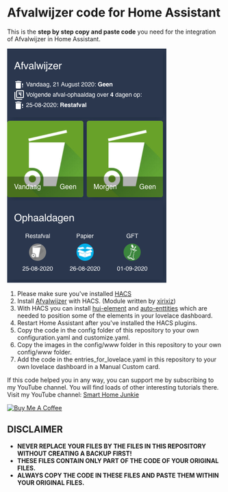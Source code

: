 # Afvalwijzer code for Home Assistant
This is the **step by step copy and paste code** you need for the integration of Afvalwijzer in Home Assistant. 

![](screenshot.png?raw=true)

1. Please make sure you've installed [HACS](https://www.youtube.com/watch?v=hdbYf36lfOc)
2. Install [Afvalwijzer](https://github.com/xirixiz/Home-Assistant-Sensor-Afvalwijzer) with HACS. (Module written by [xirixiz](https://github.com/xirixiz))
2. With HACS you can install [hui-element](https://github.com/thomasloven/lovelace-hui-element) and [auto-enttities](https://github.com/thomasloven/lovelace-auto-entities) which are needed to position some of the elements in your lovelace dashboard.
3. Restart Home Assistant after you've installed the HACS plugins.
4. Copy the code in the config folder of this repository to your own configuration.yaml and customize.yaml. 
5. Copy the images in the config/www folder in this repository to your own config/www folder.
6. Add the code in the entries_for_lovelace.yaml in this repository to your own lovelace dashboard in a Manual Custom card.

If this code helped you in any way, you can support me by subscribing to my YouTube channel. You will find loads of other interesting tutorials there.
Visit my YouTube channel: [Smart Home Junkie](https://www.youtube.com/channel/UCVtQ4AOSmCFUuvixddYiSxw)


<a href="https://www.buymeacoffee.com/smarthomejunkie" target="_blank"><img src="https://cdn.buymeacoffee.com/buttons/default-blue.png" alt="Buy Me A Coffee" height="51" width="217" ></a>

## DISCLAIMER
* **NEVER REPLACE YOUR FILES BY THE FILES IN THIS REPOSITORY WITHOUT CREATING A BACKUP FIRST!**
* **THESE FILES CONTAIN ONLY PART OF THE CODE OF YOUR ORIGINAL FILES.**
* **ALWAYS COPY THE CODE IN THESE FILES AND PASTE THEM WITHIN YOUR ORIGINAL FILES.**
